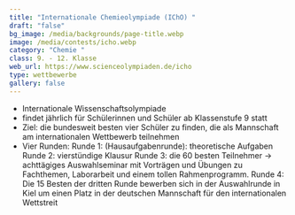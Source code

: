```yaml
---
title: "Internationale Chemieolympiade (IChO) "
draft: "false"
bg_image: /media/backgrounds/page-title.webp
image: /media/contests/icho.webp
category: "Chemie "
class: 9. - 12. Klasse
web_url: https://www.scienceolympiaden.de/icho
type: wettbewerbe
gallery: false
---
```

- Internationale Wissenschaftsolympiade
- findet jährlich für Schülerinnen und Schüler ab Klassenstufe 9 statt
- Ziel: die bundesweit besten vier Schüler zu finden, die als Mannschaft am
internationalen Wettbewerb teilnehmen
- Vier Runden:
Runde 1: (Hausaufgabenrunde): theoretische Aufgaben
Runde 2: vierstündige Klausur
Runde 3: die 60 besten Teilnehmer → achttägiges Auswahlseminar mit Vorträgen und
Übungen zu Fachthemen, Laborarbeit und einem tollen Rahmenprogramm.
Runde 4: Die 15 Besten der dritten Runde bewerben sich in der Auswahlrunde in Kiel um
einen Platz in der deutschen Mannschaft für den internationalen Wettstreit
